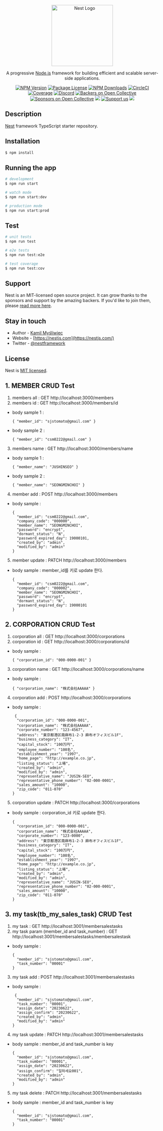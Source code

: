 <p align="center">
  <a href="http://nestjs.com/" target="blank"><img src="https://nestjs.com/img/logo-small.svg" width="200" alt="Nest Logo" /></a>
</p>

[circleci-image]: https://img.shields.io/circleci/build/github/nestjs/nest/master?token=abc123def456
[circleci-url]: https://circleci.com/gh/nestjs/nest

  <p align="center">A progressive <a href="http://nodejs.org" target="_blank">Node.js</a> framework for building efficient and scalable server-side applications.</p>
    <p align="center">
<a href="https://www.npmjs.com/~nestjscore" target="_blank"><img src="https://img.shields.io/npm/v/@nestjs/core.svg" alt="NPM Version" /></a>
<a href="https://www.npmjs.com/~nestjscore" target="_blank"><img src="https://img.shields.io/npm/l/@nestjs/core.svg" alt="Package License" /></a>
<a href="https://www.npmjs.com/~nestjscore" target="_blank"><img src="https://img.shields.io/npm/dm/@nestjs/common.svg" alt="NPM Downloads" /></a>
<a href="https://circleci.com/gh/nestjs/nest" target="_blank"><img src="https://img.shields.io/circleci/build/github/nestjs/nest/master" alt="CircleCI" /></a>
<a href="https://coveralls.io/github/nestjs/nest?branch=master" target="_blank"><img src="https://coveralls.io/repos/github/nestjs/nest/badge.svg?branch=master#9" alt="Coverage" /></a>
<a href="https://discord.gg/G7Qnnhy" target="_blank"><img src="https://img.shields.io/badge/discord-online-brightgreen.svg" alt="Discord"/></a>
<a href="https://opencollective.com/nest#backer" target="_blank"><img src="https://opencollective.com/nest/backers/badge.svg" alt="Backers on Open Collective" /></a>
<a href="https://opencollective.com/nest#sponsor" target="_blank"><img src="https://opencollective.com/nest/sponsors/badge.svg" alt="Sponsors on Open Collective" /></a>
  <a href="https://paypal.me/kamilmysliwiec" target="_blank"><img src="https://img.shields.io/badge/Donate-PayPal-ff3f59.svg"/></a>
    <a href="https://opencollective.com/nest#sponsor"  target="_blank"><img src="https://img.shields.io/badge/Support%20us-Open%20Collective-41B883.svg" alt="Support us"></a>
  <a href="https://twitter.com/nestframework" target="_blank"><img src="https://img.shields.io/twitter/follow/nestframework.svg?style=social&label=Follow"></a>
</p>
  <!--[![Backers on Open Collective](https://opencollective.com/nest/backers/badge.svg)](https://opencollective.com/nest#backer)
  [![Sponsors on Open Collective](https://opencollective.com/nest/sponsors/badge.svg)](https://opencollective.com/nest#sponsor)-->

## Description

[Nest](https://github.com/nestjs/nest) framework TypeScript starter repository.

## Installation

```bash
$ npm install
```

## Running the app

```bash
# development
$ npm run start

# watch mode
$ npm run start:dev

# production mode
$ npm run start:prod
```

## Test

```bash
# unit tests
$ npm run test

# e2e tests
$ npm run test:e2e

# test coverage
$ npm run test:cov
```

## Support

Nest is an MIT-licensed open source project. It can grow thanks to the sponsors and support by the amazing backers. If you'd like to join them, please [read more here](https://docs.nestjs.com/support).

## Stay in touch

- Author - [Kamil Myśliwiec](https://kamilmysliwiec.com)
- Website - [https://nestjs.com](https://nestjs.com/)
- Twitter - [@nestframework](https://twitter.com/nestframework)

## License

Nest is [MIT licensed](LICENSE).

## 1. MEMBER CRUD Test   
1. members all : GET http://localhost:3000/members   
2. members id : GET http://localhost:3000/members/id    
* body sample 1 : 
  ```
  { "member_id": "sjstomato@gmail.com" }
  ```  
* body sample 2 : 
  ```
  { "member_id": "csm0222@gmail.com" }
  ```  

3. members name : GET http://localhost:3000/members/name  
* body sample 1 : 
  ```
  { "member_name": "JUSHINSEO" }
  ```
* body sample 2 : 
  ```
  { "member_name": "SEONGMINCHOI" }
  ```  

4. member add : POST http://localhost:3000/members  
* body sample :
  ```
  {
    "member_id": "csm0222@gmail.com",
    "company_code": "000000",
    "member_name": "SEONGMINCHOI",
    "password": "encrypt",
    "dormant_status": "N",
    "password_expired_day": 19000101,
    "created_by": "admin",
    "modified_by": "admin"
  }
  ```

5. member update : PATCH http://localhost:3000/members
  
* body sample : member_id를 키로 update 한다.
  ```
  {
    "member_id": "csm0222@gmail.com",
    "company_code": "000002",
    "member_name": "SEONGMINCHOI",
    "password": "encrypt",
    "dormant_status": "N",
    "password_expired_day": 19000101
  }
  ```

  
## 2. CORPORATION CRUD Test   
1. corporation all : GET http://localhost:3000/corporations  
2. corporation id : GET http://localhost:3000/corporations/id    
* body sample : 
  ```
  { "corporation_id": "000-0000-001" }
  ```  

3. corporation name : GET http://localhost:3000/corporations/name  
* body sample : 
  ```
  { "corporation_name": "株式会社AAAAA" }
  ```

4. corporation add : POST http://localhost:3000/corporations  
* body sample :
  ```
   {
    "corporation_id": "000-0000-001",
    "corporation_name": "株式会社AAAAA",
    "corporate_number": "123-4567",
    "address": "東京都港区南麻布1-2-3 麻布オフィスビル1F",
    "business_category": "IT",
    "capital_stock": "100万円",
    "employee_number": "100名",
    "establishment_year": "1997",
    "home_page": "http://example.co.jp",
    "listing_status": "上場",
    "created_by": "admin",
    "modified_by": "admin",
    "representative_name": "JUSIN-SEO",
    "representative_phone_number": "02-000-0001",
    "sales_amount": "10000",
    "zip_code": "011-070" 
  }
  ```

5. corporation update : PATCH http://localhost:3000/corporations
  
* body sample : corporation_id 키로 update 한다.
  ```
  {
    "corporation_id": "000-0000-001",
    "corporation_name": "株式会社AAAAA",
    "corporate_number": "123-0000",
    "address": "東京都港区南麻布1-2-3 麻布オフィスビル1F",
    "business_category": "IT",
    "capital_stock": "100万円",
    "employee_number": "100名",
    "establishment_year": "1997",
    "home_page": "http://example.co.jp",
    "listing_status": "上場",
    "created_by": "admin",
    "modified_by": "admin",
    "representative_name": "JUSIN-SEO",
    "representative_phone_number": "02-000-0001",
    "sales_amount": "10000",
    "zip_code": "011-070" 
  }
  ```

  
## 3. my task(tb_my_sales_task) CRUD Test   
1. my task : GET http://localhost:3001/membersalestasks 
2. my task param (member_id and task_number) : GET http://localhost:3001/membersalestasks/membersalestask    
* body sample : 
  ```
  {
    "member_id": "sjstomato@gmail.com",
    "task_number": "00001"
  }
  ```  

3. my task add : POST http://localhost:3001/membersalestasks  
* body sample :
  ```
   {
    "member_id": "sjstomato@gmail.com",
    "task_number": "00001",
    "assign_date": "20230622",
    "assign_confirm": "20230622",
    "created_by": "admin",
    "modified_by": "admin"
  }
  ```

4. my task update : PATCH http://localhost:3001/membersalestasks
  
* body sample : member_id and task_number is key
  ```
  {
    "member_id": "sjstomato@gmail.com",
    "task_number": "00001",
    "assign_date": "20230622",
    "assign_confirm": "일하세요001",
    "created_by": "admin",
    "modified_by": "admin"
  }
  ```

5. my task delete : PATCH http://localhost:3001/membersalestasks
  
* body sample : member_id and task_number is key
  ```
  {
    "member_id": "sjstomato@gmail.com",
    "task_number": "00001"
  }
  ```